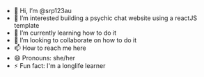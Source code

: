 - 👋 Hi, I’m @srp123au
- 👀 I’m interested building a psychic chat website using a reactJS template
- 🌱 I’m currently learning how to do it
- 💞️ I’m looking to collaborate on how to do it
- 📫 How to reach me here
- 😄 Pronouns: she/her
- ⚡ Fun fact: I'm a longlife learner

<!---
srp123au/srp123au is a ✨ special ✨ repository because its `README.md` (this file) appears on your GitHub profile.
You can click the Preview link to take a look at your changes.
--->
